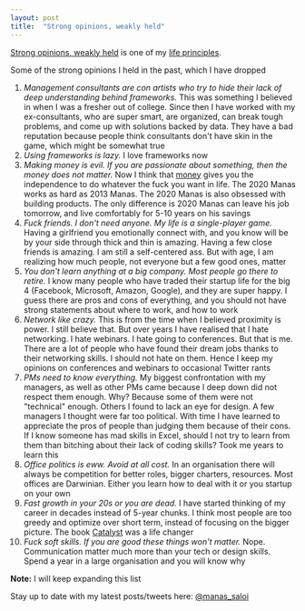 ```yaml
---
layout: post
title:  "Strong opinions, weakly held"
---
```


[Strong opinions, weakly held](https://bobsutton.typepad.com/my_weblog/2006/07/strong_opinions.html) is one of my [life principles](https://manassaloi.com/2020/01/26/personal-life-frameworks.html).

Some of the strong opinions I held in the past, which I have dropped

1. *Management consultants are con artists who try to hide their lack of deep understanding behind frameworks.* This was something I believed in when I was a fresher out of college. Since then I have worked with my ex-consultants, who are super smart, are organized, can break tough problems, and come up with solutions backed by data. They have a bad reputation because people think consultants don't have skin in the game, which might be somewhat true
2. *Using frameworks is lazy.* I love frameworks now
3. *Making money is evil. If you are passionate about something, then the money does not matter.* Now I think that [money](https://thedeepdish.org/fuck-you-money/) gives you the independence to do whatever the fuck you want in life. The 2020 Manas works as hard as 2013 Manas. The 2020 Manas is also obsessed with building products. The only difference is 2020 Manas can leave his job tomorrow, and live comfortably for 5-10 years on his savings
4. *Fuck friends. I don't need anyone. My life is a single-player game.* Having a girlfriend you emotionally connect with, and you know will be by your side through thick and thin is amazing. Having a few close friends is amazing. I am still a self-centered ass. But with age, I am realizing how much people, not everyone but a few good ones, matter
5. *You don't learn anything at a big company. Most people go there to retire.* I know many people who have traded their startup life for the big 4 (Facebook, Microsoft, Amazon, Google), and they are super happy. I guess there are pros and cons of everything, and you should not have strong statements about where to work, and how to work
6. *Network like crazy.* This is from the time when I believed proximity is power. I still believe that. But over years I have realised that I hate networking. I hate webinars. I hate going to conferences. But that is me. There are a lot of people who have found their dream jobs thanks to their networking skills. I should not hate on them. Hence I keep my opinions on conferences and webinars to occasional Twitter rants
7. *PMs need to know everything.* My biggest confrontation with my managers, as well as other PMs came because I deep down did not respect them enough. Why? Because some of them were not "technical" enough. Others I found to lack an eye for design. A few managers I thought were far too political. With time I have learned to appreciate the pros of people than judging them because of their cons. If I know someone has mad skills in Excel, should I not try to learn from them than bitching about their lack of coding skills? Took me years to learn this
8. *Office politics is eww. Avoid at all cost.* In an organisation there will always be competition for better roles, bigger charters, resources. Most offices are Darwinian. Either you learn how to deal with it or you startup on your own
9. *Fast growth in your 20s or you are dead.* I have started thinking of my career in decades instead of 5-year chunks. I think most people are too greedy and optimize over short term, instead of focusing on the bigger picture. The book [Catalyst](https://manassaloi.com/booksummaries/2016/05/11/catalyst-chandramouli.html) was a life changer
10. *Fuck soft skills. If you are good these things won't matter.* Nope. Communication matter much more than your tech or design skills. Spend a year in a large organisation and you will know why

**Note:** I will keep expanding this list

Stay up to date with my latest posts/tweets here: [@manas_saloi](http://twitter.com/manas_saloi)
